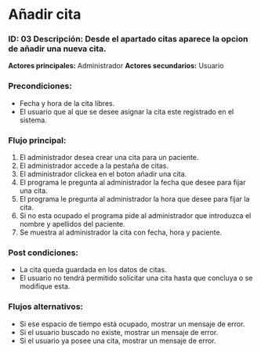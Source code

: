 # Añadir cita

### ID: 03 Descripción: Desde el apartado citas aparece la opcion de añadir una nueva cita.


 **Actores principales:** Administrador
 **Actores secundarios:** Usuario

### Precondiciones:
- Fecha y hora de la cita libres.
- El usuario que al que se desee asignar la cita este registrado en el sistema.
### Flujo principal:

  1. El administrador desea crear una cita para un paciente.
  2. El administrador accede a la pestaña de citas.
  3. El administrador clickea en el boton añadir una cita.
  4. El programa le pregunta al administrador la fecha que desee para fijar una cita.
  5. El programa le pregunta al administrador la hora que desee para fijar la cita.
  6. Si no esta ocupado el programa pide al administrador que introduzca el nombre y apellidos del paciente.
  7. Se muestra al administrador la cita con fecha, hora y paciente.




### Post condiciones:
- La cita queda guardada en los datos de citas.
- El usuario no tendrá permitido solicitar una cita hasta que concluya o se modifique esta.


### Flujos alternativos:
- Si ese espacio de tiempo está ocupado, mostrar un mensaje de error.
- Si el usuario buscado no existe, mostrar un mensaje de error.
- Si el usuario ya posee una cita, mostrar un mensaje de error.

